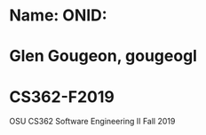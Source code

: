 # Name:         ONID:
# Glen Gougeon, gougeogl
# CS362-F2019
OSU CS362 Software Engineering II Fall 2019
